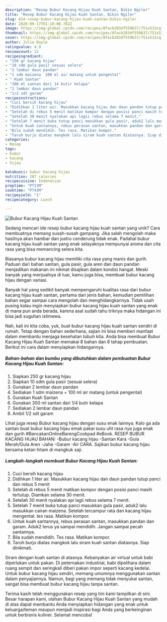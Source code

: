 ```yaml
---
description: "Resep Bubur Kacang Hijau Kuah Santan, Bikin Ngiler"
title: "Resep Bubur Kacang Hijau Kuah Santan, Bikin Ngiler"
slug: 624-resep-bubur-kacang-hijau-kuah-santan-bikin-ngiler
date: 2020-09-17T01:18:00.782Z
image: https://img-global.cpcdn.com/recipes/8facb203df559637/751x532cq70/bubur-kacang-hijau-kuah-santan-foto-resep-utama.jpg
thumbnail: https://img-global.cpcdn.com/recipes/8facb203df559637/751x532cq70/bubur-kacang-hijau-kuah-santan-foto-resep-utama.jpg
cover: https://img-global.cpcdn.com/recipes/8facb203df559637/751x532cq70/bubur-kacang-hijau-kuah-santan-foto-resep-utama.jpg
author: Julia Doyle
ratingvalue: 4.9
reviewcount: 12
recipeingredient:
- "250 gr kacang hijau"
- "10 sdm gula pasir sesuai selera"
- "2 lembar daun pandan"
- "1 sdm maizena  100 ml air matang untuk pengental"
- " Kuah Santan"
- "300 ml santan dari 14 butir kelapa"
- "2 lembar daun pandan"
- "1/2 sdt garam"
recipeinstructions:
- "Cuci bersih kacang hijau"
- "Didihkan 1 liter air. Masukkan kacang hijau dan daun pandan tutup panci dan rebus 5 menit"
- "Setelah di rebus 5 menit matikan kompor dengan posisi panci masih tertutup. Diamkan selama 30 menit."
- "Setelah 30 menit nyalakan api lagii rebus selama 7 menit."
- "Setelah 7 menit buka tutup panci masukkan gula pasir, aduk2 lalu masukkan cairan maizena. Setelah tercampur rata dan kacang hijau mengental. tes rasa. Matikan kompor."
- "Untuk kuah santannya, rebus perasan santan, masukkan pandan dan garam. Aduk2 terus ya sampai mendidih. Jangan sampai pecah santannya."
- "Bila sudah mendidih. Tes rasa. Matikan kompor."
- "Taruh burjo diatas mangkok lalu siram kuah santan diatasnya. Siap dinikmati."
categories:
- Resep
tags:
- bubur
- kacang
- hijau

katakunci: bubur kacang hijau 
nutrition: 287 calories
recipecuisine: Indonesian
preptime: "PT13M"
cooktime: "PT43M"
recipeyield: "1"
recipecategory: Lunch

---
```



![Bubur Kacang Hijau Kuah Santan](https://img-global.cpcdn.com/recipes/8facb203df559637/751x532cq70/bubur-kacang-hijau-kuah-santan-foto-resep-utama.jpg)

Sedang mencari ide resep bubur kacang hijau kuah santan yang unik? Cara membuatnya memang susah-susah gampang. Jika salah mengolah maka hasilnya akan hambar dan justru cenderung tidak enak. Padahal bubur kacang hijau kuah santan yang enak selayaknya mempunyai aroma dan cita rasa yang bisa memancing selera kita.

Biasanya bubur kacang hijau memiliki cita rasa yang manis dan gurih. Paduan dari bahan santan, gula pasir, gula aren dan daun pandan menjadikan makanan ini nikmat disajikan dalam kondisi hangat. Meski banyak yang menjualnya di luar, kamu juga bisa, membuat bubur kacang hijau dengan variasi.

Banyak hal yang sedikit banyak mempengaruhi kualitas rasa dari bubur kacang hijau kuah santan, pertama dari jenis bahan, kemudian pemilihan bahan segar sampai cara mengolah dan menghidangkannya. Tidak usah pusing kalau ingin menyiapkan bubur kacang hijau kuah santan yang enak di mana pun anda berada, karena asal sudah tahu triknya maka hidangan ini bisa jadi suguhan istimewa.


Nah, kali ini kita coba, yuk, buat bubur kacang hijau kuah santan sendiri di rumah. Tetap dengan bahan sederhana, sajian ini bisa memberi manfaat dalam membantu menjaga kesehatan tubuh kita. Anda bisa membuat Bubur Kacang Hijau Kuah Santan memakai 8 bahan dan 8 tahap pembuatan. Berikut ini cara dalam menyiapkan hidangannya.

<!--inarticleads1-->

##### Bahan-bahan dan bumbu yang dibutuhkan dalam pembuatan Bubur Kacang Hijau Kuah Santan:

1. Siapkan 250 gr kacang hijau
1. Siapkan 10 sdm gula pasir (sesuai selera)
1. Gunakan 2 lembar daun pandan
1. Sediakan 1 sdm maizena + 100 ml air matang (untuk pengental)
1. Gunakan  Kuah Santan
1. Gunakan 300 ml santan dari 1/4 butir kelapa
1. Sediakan 2 lembar daun pandan
1. Ambil 1/2 sdt garam


Lihat juga resep Bubur kacang hijau dengan susu enak lainnya. Kalo ga ada santan buat bubur kacang hijau emak pakai susu uht rasa nya juga enak dan gurih #BancakanOnlineBarengCookpad #eBook. RESEP BUBUR KACANG HIJAU BAHAN: -Bubur kacang hijau -Santan Kara -Gula Merah/Gula Aren -Jahe -Garam -Air CARA. Sajikan bubur kacang hijau bersama ketan hitam di mangkuk saji. 

<!--inarticleads2-->

##### Langkah-langkah membuat Bubur Kacang Hijau Kuah Santan:

1. Cuci bersih kacang hijau
1. Didihkan 1 liter air. Masukkan kacang hijau dan daun pandan tutup panci dan rebus 5 menit
1. Setelah di rebus 5 menit matikan kompor dengan posisi panci masih tertutup. Diamkan selama 30 menit.
1. Setelah 30 menit nyalakan api lagii rebus selama 7 menit.
1. Setelah 7 menit buka tutup panci masukkan gula pasir, aduk2 lalu masukkan cairan maizena. Setelah tercampur rata dan kacang hijau mengental. tes rasa. Matikan kompor.
1. Untuk kuah santannya, rebus perasan santan, masukkan pandan dan garam. Aduk2 terus ya sampai mendidih. Jangan sampai pecah santannya.
1. Bila sudah mendidih. Tes rasa. Matikan kompor.
1. Taruh burjo diatas mangkok lalu siram kuah santan diatasnya. Siap dinikmati.


Siram dengan kuah santan di atasnya. Kebanyakan air virtual untuk babi diperlukan untuk pakan. Di peternakan industrial, babi dipelihara dalam ruang sempit dan seringkali diberi pakan impor seperti kacang kedelai. Untuk bubur kacang hijau sendiri, memang umumnya menggunakan santan dalam penyajiannya. Namun, bagi yang memang tidak menyukai santan, sangat bisa membuat bubur kacang hijau tanpa santan. 

Terima kasih telah menggunakan resep yang tim kami tampilkan di sini. Besar harapan kami, olahan Bubur Kacang Hijau Kuah Santan yang mudah di atas dapat membantu Anda menyiapkan hidangan yang enak untuk keluarga/teman maupun menjadi inspirasi bagi Anda yang berkeinginan untuk berbisnis kuliner. Selamat mencoba!
